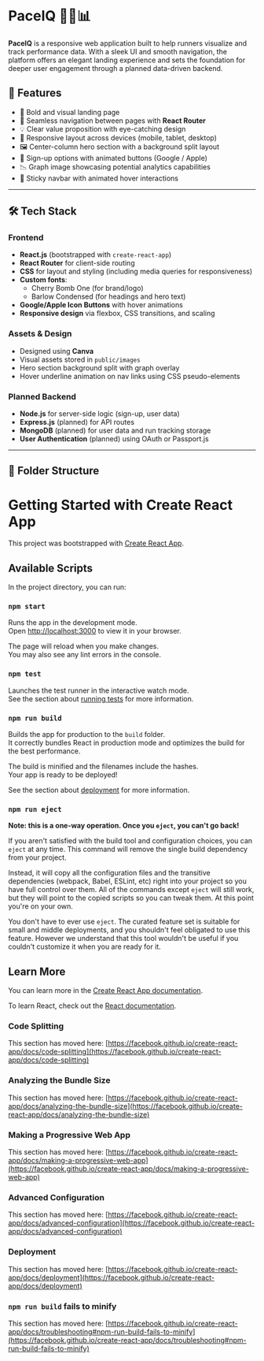 # PaceIQ 🏃‍♂️📊

**PaceIQ** is a responsive web application built to help runners visualize and track performance data. With a sleek UI and smooth navigation, the platform offers an elegant landing experience and sets the foundation for deeper user engagement through a planned data-driven backend.

## 🚀 Features

- 📸 Bold and visual landing page
- 🧭 Seamless navigation between pages with **React Router**
- 💡 Clear value proposition with eye-catching design
- 📱 Responsive layout across devices (mobile, tablet, desktop)
- 🖼️ Center-column hero section with a background split layout
- 🔐 Sign-up options with animated buttons (Google / Apple)
- 📉 Graph image showcasing potential analytics capabilities
- 🧭 Sticky navbar with animated hover interactions

---

## 🛠️ Tech Stack

### **Frontend**
- **React.js** (bootstrapped with `create-react-app`)
- **React Router** for client-side routing
- **CSS** for layout and styling (including media queries for responsiveness)
- **Custom fonts**:
  - Cherry Bomb One (for brand/logo)
  - Barlow Condensed (for headings and hero text)
- **Google/Apple Icon Buttons** with hover animations
- **Responsive design** via flexbox, CSS transitions, and scaling

### **Assets & Design**
- Designed using **Canva**
- Visual assets stored in `public/images`
- Hero section background split with graph overlay
- Hover underline animation on nav links using CSS pseudo-elements

### **Planned Backend**
- **Node.js** for server-side logic (sign-up, user data)
- **Express.js** (planned) for API routes
- **MongoDB** (planned) for user data and run tracking storage
- **User Authentication** (planned) using OAuth or Passport.js

---

## 📁 Folder Structure



# Getting Started with Create React App

This project was bootstrapped with [Create React App](https://github.com/facebook/create-react-app).

## Available Scripts

In the project directory, you can run:

### `npm start`

Runs the app in the development mode.\
Open [http://localhost:3000](http://localhost:3000) to view it in your browser.

The page will reload when you make changes.\
You may also see any lint errors in the console.

### `npm test`

Launches the test runner in the interactive watch mode.\
See the section about [running tests](https://facebook.github.io/create-react-app/docs/running-tests) for more information.

### `npm run build`

Builds the app for production to the `build` folder.\
It correctly bundles React in production mode and optimizes the build for the best performance.

The build is minified and the filenames include the hashes.\
Your app is ready to be deployed!

See the section about [deployment](https://facebook.github.io/create-react-app/docs/deployment) for more information.

### `npm run eject`

**Note: this is a one-way operation. Once you `eject`, you can't go back!**

If you aren't satisfied with the build tool and configuration choices, you can `eject` at any time. This command will remove the single build dependency from your project.

Instead, it will copy all the configuration files and the transitive dependencies (webpack, Babel, ESLint, etc) right into your project so you have full control over them. All of the commands except `eject` will still work, but they will point to the copied scripts so you can tweak them. At this point you're on your own.

You don't have to ever use `eject`. The curated feature set is suitable for small and middle deployments, and you shouldn't feel obligated to use this feature. However we understand that this tool wouldn't be useful if you couldn't customize it when you are ready for it.

## Learn More

You can learn more in the [Create React App documentation](https://facebook.github.io/create-react-app/docs/getting-started).

To learn React, check out the [React documentation](https://reactjs.org/).

### Code Splitting

This section has moved here: [https://facebook.github.io/create-react-app/docs/code-splitting](https://facebook.github.io/create-react-app/docs/code-splitting)

### Analyzing the Bundle Size

This section has moved here: [https://facebook.github.io/create-react-app/docs/analyzing-the-bundle-size](https://facebook.github.io/create-react-app/docs/analyzing-the-bundle-size)

### Making a Progressive Web App

This section has moved here: [https://facebook.github.io/create-react-app/docs/making-a-progressive-web-app](https://facebook.github.io/create-react-app/docs/making-a-progressive-web-app)

### Advanced Configuration

This section has moved here: [https://facebook.github.io/create-react-app/docs/advanced-configuration](https://facebook.github.io/create-react-app/docs/advanced-configuration)

### Deployment

This section has moved here: [https://facebook.github.io/create-react-app/docs/deployment](https://facebook.github.io/create-react-app/docs/deployment)

### `npm run build` fails to minify

This section has moved here: [https://facebook.github.io/create-react-app/docs/troubleshooting#npm-run-build-fails-to-minify](https://facebook.github.io/create-react-app/docs/troubleshooting#npm-run-build-fails-to-minify)
